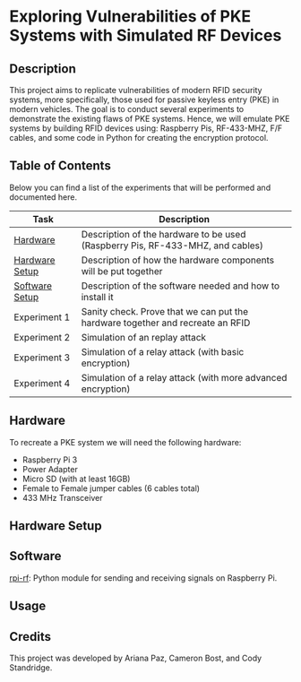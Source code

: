 # Exploring Vulnerabilities of PKE Systems with Simulated RF Devices

## Description
This project aims to replicate vulnerabilities of modern RFID security systems, more specifically, those used for passive keyless entry (PKE) in modern vehicles. The goal is to conduct several experiments to demonstrate the existing flaws of PKE systems. Hence, we will emulate PKE systems by building RFID devices using: Raspberry Pis, RF-433-MHZ, F/F cables, and some code in Python for creating the encryption protocol.

## Table of Contents
Below you can find a list of the experiments that will be performed and documented here.

|Task | Description|
|--|--|
|[Hardware](#Hardware)| Description of the hardware to be used (Raspberry Pis, RF-433-MHZ, and cables)|
|[Hardware Setup](#Hardware-Setup) | Description of how the hardware components will be put together|
|[Software Setup](#Software-Setup) | Description of the software needed and how to install it |
|Experiment 1 | Sanity check. Prove that we can put the hardware together and recreate an RFID|
|Experiment 2 | Simulation of an replay attack|
|Experiment 3 | Simulation of a relay attack (with basic  encryption)|
|Experiment 4 | Simulation of a relay attack (with more advanced encryption)|

## Hardware
To recreate a PKE system we will need the following hardware:
- Raspberry Pi 3
- Power Adapter
- Micro SD (with at least 16GB)
- Female to Female jumper cables (6 cables total)
- 433 MHz Transceiver

## Hardware Setup

## Software
[rpi-rf](https://pypi.org/project/rpi-rf/): Python module for sending and receiving signals on Raspberry Pi.


## Usage

## Credits
This project was developed by Ariana Paz, Cameron Bost, and Cody Standridge.
